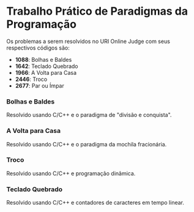 # Trabalho Prático de Paradigmas da Programação

Os problemas a serem resolvidos no URI Online Judge com seus respectivos códigos são:

- **1088**: Bolhas e Baldes
- **1642**: Teclado Quebrado
- **1966**: A Volta para Casa
- **2446**: Troco
- **2677**: Par ou Ímpar

### Bolhas e Baldes
Resolvido usando C/C++ e o paradigma de "divisão e conquista".

### A Volta para Casa
Resolvido usando C/C++ e o paradigma da mochila fracionária.

### Troco
Resolvido usando C/C++ e programação dinâmica.

### Teclado Quebrado
Resolvido usando C/C++ e contadores de caracteres em tempo linear.